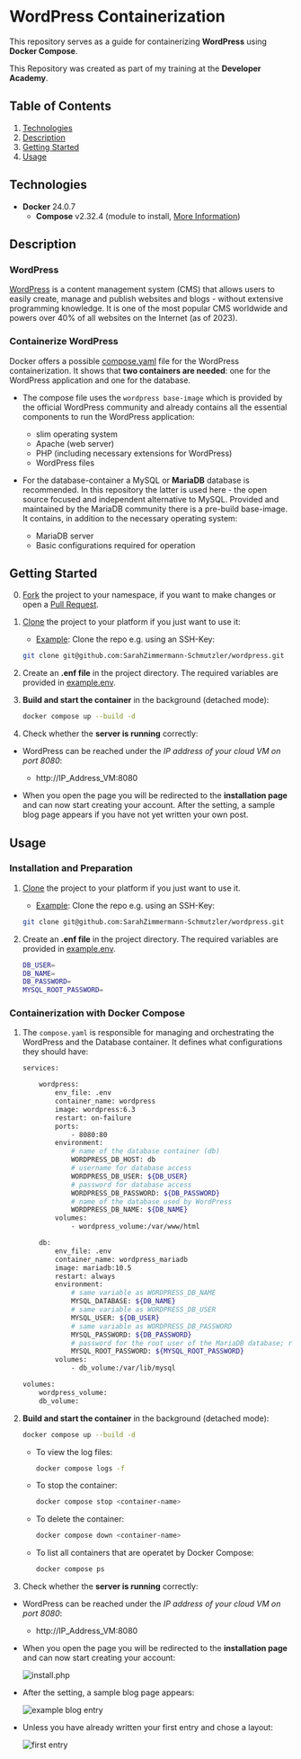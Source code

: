 # WordPress Containerization

This repository serves as a guide for containerizing **WordPress** using **Docker Compose**.  
  
This Repository was created as part of my training at the **Developer Academy**.  

## Table of Contents
1. <a href="#technologies">Technologies</a>  
2. <a href="#description">Description</a>  
3. <a href="#getting-started">Getting Started</a>  
4. <a href="#usage">Usage</a>  

## Technologies
* **Docker** 24.0.7
    * **Compose** v2.32.4 (module to install, <a href="https://docs.docker.com/compose/">More Information</a>)

## Description
### WordPress
<a href="https://wordpress.com/de/">WordPress</a> is a content management system (CMS) that allows users to easily create, manage and publish websites and blogs - without extensive programming knowledge. It is one of the most popular CMS worldwide and powers over 40% of all websites on the Internet (as of 2023).

### Containerize WordPress
Docker offers a possible <a href="https://hub.docker.com/_/wordpress">compose.yaml</a> file for the WordPress containerization. It shows that **two containers are needed**: one for the WordPress application and one for the database.  

- The compose file uses the `wordpress base-image` which is provided by the official WordPress community and already contains all the essential components to run the WordPress application:
    - slim operating system
    - Apache (web server)
    - PHP (including necessary extensions for WordPress)
    - WordPress files

- For the database-container a MySQL or **MariaDB** database is recommended. In this repository the latter is used here - the open source focused and independent alternative to MySQL. Provided and maintained by the MariaDB community there is a pre-build base-image. It contains, in addition to the necessary operating system:
    - MariaDB server
    - Basic configurations required for operation

## Getting Started
0) <a href="https://docs.github.com/de/pull-requests/collaborating-with-pull-requests/working-with-forks/fork-a-repo">Fork</a> the project to your namespace, if you want to make changes or open a <a href="https://docs.github.com/de/pull-requests/collaborating-with-pull-requests/proposing-changes-to-your-work-with-pull-requests/about-pull-requests">Pull Request</a>.

1) <a href="https://docs.github.com/en/repositories/creating-and-managing-repositories/cloning-a-repository">Clone</a> the project to your platform if you just want to use it:
    - <ins>Example</ins>: Clone the repo e.g. using an SSH-Key:  
    ```bash
    git clone git@github.com:SarahZimmermann-Schmutzler/wordpress.git
    ```

2) Create an **.enf file** in the project directory. The required variables are provided in <a href="https://github.com/SarahZimmermann-Schmutzler/wordpress/blob/main/example.env">example.env</a>.

3) **Build and start the container** in the background (detached mode):
    ```bash
    docker compose up --build -d
    ```

4) Check whether the **server is running** correctly:
- WordPress can be reached under the *IP address of your cloud VM on port 8080*:
    - http://IP_Address_VM:8080

- When you open the page you will be redirected to the **installation page** and can now start creating your account. After the setting, a sample blog page appears if you have not yet written your own post.

## Usage
### Installation and Preparation
1) <a href="https://docs.github.com/en/repositories/creating-and-managing-repositories/cloning-a-repository">Clone</a> the project to your platform if you just want to use it.
    - <ins>Example</ins>: Clone the repo e.g. using an SSH-Key:  
    ```bash
    git clone git@github.com:SarahZimmermann-Schmutzler/wordpress.git
    ```
2) Create an **.enf file** in the project directory. The required variables are provided in <a href="https://github.com/SarahZimmermann-Schmutzler/wordpress/blob/main/example.env">example.env</a>.  
    
    ```bash
    DB_USER=
    DB_NAME=
    DB_PASSWORD=
    MYSQL_ROOT_PASSWORD=
    ```

### Containerization with Docker Compose
1) The `compose.yaml` is responsible for managing and orchestrating the WordPress and the Database container. It defines what configurations they should have:
    ```bash
    services:

        wordpress:
            env_file: .env
            container_name: wordpress
            image: wordpress:6.3
            restart: on-failure
            ports:
                - 8080:80
            environment:
                # name of the database container (db)
                WORDPRESS_DB_HOST: db
                # username for database access
                WORDPRESS_DB_USER: ${DB_USER}
                # password for database access
                WORDPRESS_DB_PASSWORD: ${DB_PASSWORD}
                # name of the database used by WordPress
                WORDPRESS_DB_NAME: ${DB_NAME}
            volumes:
                - wordpress_volume:/var/www/html

        db:
            env_file: .env
            container_name: wordpress_mariadb
            image: mariadb:10.5
            restart: always
            environment:
                # same variable as WORDPRESS_DB_NAME
                MYSQL_DATABASE: ${DB_NAME}
                # same variable as WORDPRESS_DB_USER
                MYSQL_USER: ${DB_USER}
                # same variable as WORDPRESS_DB_PASSWORD
                MYSQL_PASSWORD: ${DB_PASSWORD}
                # password for the root user of the MariaDB database; required for administrative tasks
                MYSQL_ROOT_PASSWORD: ${MYSQL_ROOT_PASSWORD}
            volumes:
                - db_volume:/var/lib/mysql

    volumes:
        wordpress_volume:
        db_volume:
    ```

2) **Build and start the container** in the background (detached mode):
    ```bash
    docker compose up --build -d
    ```
    - To view the log files:
        ```bash
        docker compose logs -f
        ```
    - To stop the container:
        ```bash
        docker compose stop <container-name>
        ```
    - To delete the container:
        ```bash
        docker compose down <container-name>
        ```
    - To list all containers that are operatet by Docker Compose:
        ```bash
        docker compose ps
        ```

3) Check whether the **server is running** correctly:
- WordPress can be reached under the *IP address of your cloud VM on port 8080*:
    - http://IP_Address_VM:8080

- When you open the page you will be redirected to the **installation page** and can now start creating your account:  

    <img alt="install.php" src="https://github.com/SarahZimmermann-Schmutzler/wordpress/blob/main/install.png"></img>

- After the setting, a sample blog page appears:  

    <img alt="example blog entry" src="https://github.com/SarahZimmermann-Schmutzler/wordpress/blob/main/example.png"></img>

- Unless you have already written your first entry and chose a layout:  

    <img alt="first entry" src="https://github.com/SarahZimmermann-Schmutzler/wordpress/blob/main/entry.png"></img>